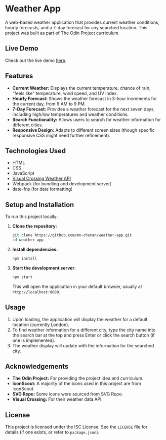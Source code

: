 # Weather App

A web-based weather application that provides current weather conditions, hourly forecasts, and a 7-day forecast for any searched location. This project was built as part of The Odin Project curriculum.

## Live Demo

Check out the live demo [here](https://mn-chetan.github.io/weather-app/).

## Features

*   **Current Weather:** Displays the current temperature, chance of rain, "feels like" temperature, wind speed, and UV index.
*   **Hourly Forecast:** Shows the weather forecast in 3-hour increments for the current day, from 6 AM to 9 PM.
*   **7-Day Forecast:** Provides a weather forecast for the next seven days, including high/low temperatures and weather conditions.
*   **Search Functionality:** Allows users to search for weather information for different cities.
*   **Responsive Design:** Adapts to different screen sizes (though specific responsive CSS might need further refinement).

## Technologies Used

*   HTML
*   CSS
*   JavaScript
*   [Visual Crossing Weather API](https://www.visualcrossing.com/weather-api)
*   Webpack (for bundling and development server)
*   date-fns (for date formatting)

## Setup and Installation

To run this project locally:

1.  **Clone the repository:**
    ```bash
    git clone https://github.com/mn-chetan/weather-app.git
    cd weather-app
    ```
2.  **Install dependencies:**
    ```bash
    npm install
    ```
3.  **Start the development server:**
    ```bash
    npm start
    ```
    This will open the application in your default browser, usually at `http://localhost:8080`.

## Usage

1.  Upon loading, the application will display the weather for a default location (currently London).
2.  To find weather information for a different city, type the city name into the search bar at the top and press Enter or click the search button (if one is implemented).
3.  The weather display will update with the information for the searched city.

## Acknowledgements

*   **The Odin Project:** For providing the project idea and curriculum.
*   **IconScout:** A majority of the icons used in this project are from IconScout.
*   **SVG Repo:** Some icons were sourced from SVG Repo.
*   **Visual Crossing:** For their weather data API.

## License

This project is licensed under the ISC License. See the `LICENSE` file for details (if one exists, or refer to `package.json`).

